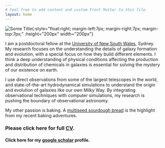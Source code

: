 ```yaml
---
# Feel free to add content and custom Front Matter to this file.
layout: home
---
```


![Some Title](../images/profile01.jpg){:style="float:right;  margin-left:7px; margin-right:7px; margin-top:7px;" :height="200px" width="200px"}

I am a postdoctoral fellow at the [University of New South Wales](https://www.physics.unsw.edu.au/staff/anshu-gupta), Sydney. 
My research focuses on the understanding the details of galaxy formation and evolution, 
with a special focus on how they build different elements. 
I think a deep understanding of physical conditions affecting the production and distribution of 
chemicals in galaxies is essential for solving the mystery of our
existence on earth.

I use direct observations from some of the largest telescopes in the world, and
state-of-the-art hydrodynamical simulations to understand the origin and evolution of 
galaxies like our own Milky Way. By integrating observational techniques with computer simulations, my research is pushing
the boundary of observational astronomy.

My other passion is baking. A [multiseed sourdough bread](https://anshu02gupta.github.io/others/) is the highlight 
from my recent baking adventures.   


### Please click here for full [CV](../agupta.pdf).
#### Click here for my [google scholar](https://scholar.google.com/citations?user=-XkpmPwAAAAJ&hl=en) profile. 